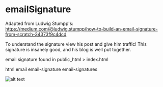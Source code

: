 # emailSignature

Adapted from Ludwig Stumpp's: https://medium.com/@ludwig.stumpp/how-to-build-an-email-signature-from-scratch-34373f9c4dcd

To understand the signature view his post and give him traffic! This signature is insanely good, and his blog is well put together.

email signature found in public_html > index.html


html email email-signature email-signatures 


![alt text](https://drive.google.com/thumbnail?id=19kOcIfUJdo2DY8QEMHRP1bYnVdegh6bI)
